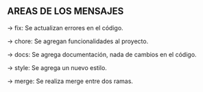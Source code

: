 ## AREAS DE LOS MENSAJES

-> fix: Se actualizan errores en el código.

-> chore: Se agregan funcionalidades al proyecto.

-> docs: Se agrega documentación, nada de cambios en el código.

-> style: Se agrega un nuevo estilo.

-> merge: Se realiza merge entre dos ramas.
